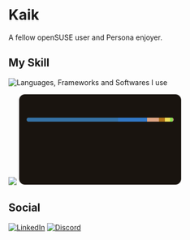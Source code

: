 # Kaik
A fellow openSUSE user and Persona enjoyer.

## My Skill
![Languages, Frameworks and Softwares I use](https://skillicons.dev/icons?i=rust,python,js,ts,java,cpp,react,tauri,spring,docker,linux)

<p>
  <img height="180em" src="https://github-readme-stats.vercel.app/api?username=Snootic&theme=transparent&bg_color=19140F&border_color=19140F&show_icons=true&icon_color=DB4C0F&title_color=DB4C0F&text_color=FFF&include_all_commits=true"/>
  
  <img height="180em" src="https://raw.githubusercontent.com/Snootic/Snootic/refs/heads/main/output/full_languages.svg"/>

## Social
[![LinkedIn](https://img.shields.io/badge/LinkedIn-000?style=for-the-badge&logo=linkedin&logoColor=0E76A8)](https://www.linkedin.com/in/kaikmen/)
[![Discord](https://img.shields.io/badge/Discord-000?style=for-the-badge&logo=discord)](https://discord.com/users/365299549595631616)
